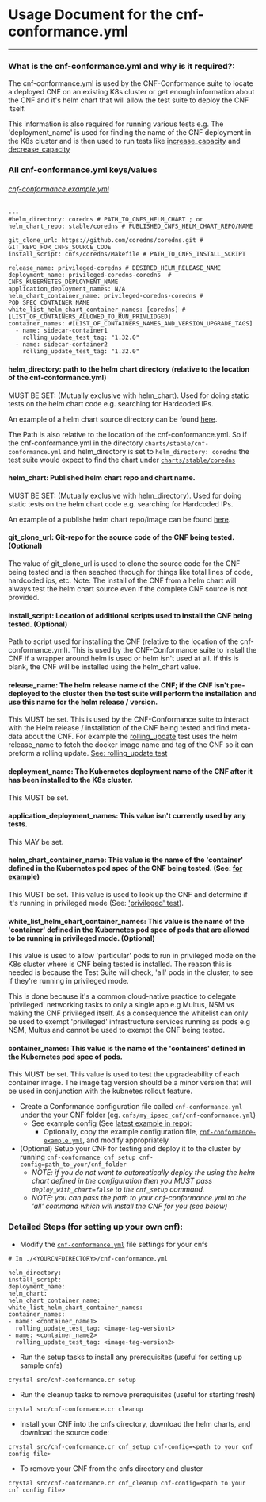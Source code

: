 ﻿# Usage Document for the cnf-conformance.yml
---

### What is the cnf-conformance.yml and why is it required?:
The cnf-conformance.yml is used by the CNF-Conformance suite to locate a deployed CNF on an existing K8s cluster or get enough information about the CNF and it's helm chart that will allow the test suite to deploy the CNF itself.

This information is also required for running various tests e.g. The 'deployment_name' is used for finding the name of the CNF deployment in the K8s cluster and is then used to run tests like [increase_capacity](https://github.com/cncf/cnf-conformance/blob/master/src/tasks/scalability.cr#L20) and [decrease_capacity](https://github.com/cncf/cnf-conformance/blob/master/src/tasks/scalability.cr#L42)


### All cnf-conformance.yml keys/values
###### [cnf-conformance.example.yml](https://github.com/cncf/cnf-conformance/blob/develop/cnf-conformance.example.yml)
```yaml=
---
#helm_directory: coredns # PATH_TO_CNFS_HELM_CHART ; or
helm_chart_repo: stable/coredns # PUBLISHED_CNFS_HELM_CHART_REPO/NAME
 
git_clone_url: https://github.com/coredns/coredns.git # GIT_REPO_FOR_CNFS_SOURCE_CODE
install_script: cnfs/coredns/Makefile # PATH_TO_CNFS_INSTALL_SCRIPT

release_name: privileged-coredns # DESIRED_HELM_RELEASE_NAME
deployment_name: privileged-coredns-coredns  # CNFS_KUBERNETES_DEPLOYMENT_NAME
application_deployment_names: N/A
helm_chart_container_name: privileged-coredns-coredns # POD_SPEC_CONTAINER_NAME
white_list_helm_chart_container_names: [coredns] # [LIST_OF_CONTAINERS_ALLOWED_TO_RUN_PRIVLIDGED]
container_names: #[LIST_OF_CONTAINERS_NAMES_AND_VERSION_UPGRADE_TAGS]
  - name: sidecar-container1
    rolling_update_test_tag: "1.32.0"
  - name: sidecar-container2
    rolling_update_test_tag: "1.32.0"
```

#### helm_directory: path to the helm chart directory (relative to the location of the cnf-conformance.yml)
MUST BE SET: (Mutually exclusive with helm_chart).
Used for doing static tests on the helm chart code e.g. searching for Hardcoded IPs.

An example of a helm chart source directory can be found [here](https://github.com/helm/charts/tree/master/stable/coredns).

The Path is also relative to the location of the cnf-conformance.yml. So if the cnf-conformance.yml in the directory ```charts/stable/cnf-conformance.yml``` and helm_directory is set to ```helm_directory: coredns``` the test suite would expect to find the chart under [```charts/stable/coredns```](https://github.com/helm/charts/tree/master/stable/coredns)

#### helm_chart: Published helm chart repo and chart name.
MUST BE SET: (Mutually exclusive with helm_directory).
Used for doing static tests on the helm chart code e.g. searching for Hardcoded IPs.

An example of a publishe helm chart repo/image can be found [here](https://github.com/helm/charts/tree/master/stable/coredns#tldr).

#### git_clone_url: Git-repo for the source code of the CNF being tested. (Optional)
The value of git_clone_url is used to clone the source code for the CNF being tested and is then seached through for things like total lines of code, hardcoded ips, etc. Note: The install of the CNF from a helm chart will always test the helm chart source even if the complete CNF source is not provided. 


#### install_script: Location of additional scripts used to install the CNF being tested. (Optional)

Path to script used for installing the CNF (relative to the location of the cnf-conformance.yml). This is used by the CNF-Conformance suite to install the CNF if a wrapper around helm is used or helm isn't used at all. If this is blank, the CNF will be installed using the helm_chart value.

#### release_name: The helm release name of the CNF; if the CNF isn't pre-deployed to the cluster then the test suite will perform the installation and use this name for the helm release / version.
This MUST be set.
This is used by the CNF-Conformance suite to interact with the Helm release / installation of the CNF being tested and find meta-data about the CNF. For example the [rolling_update](https://github.com/cncf/cnf-conformance/blob/96cee8cefc9a71e62e971f8f4abad56e5db59866/src/tasks/configuration_lifecycle.cr#L156) test uses the helm release_name to fetch the docker image name and tag of the CNF so it can preform a rolling update. [See: rolling_update test](https://github.com/cncf/cnf-conformance/blob/96cee8cefc9a71e62e971f8f4abad56e5db59866/src/tasks/configuration_lifecycle.cr#L179)

#### deployment_name: The Kubernetes deployment name of the CNF after it has been installed to the K8s cluster.
This MUST be set.

#### application_deployment_names: This value isn't currently used by any tests.
This MAY be set.


#### helm_chart_container_name: This value is the name of the 'container' defined in the Kubernetes pod spec of the CNF being tested. (See: [for example](https://github.com/helm/charts/blob/master/stable/coredns/templates/deployment.yaml#L72)) 
This MUST be set.
This value is used to look up the CNF and determine if it's running in privileged mode (See: ['privileged' test](https://github.com/cncf/cnf-conformance/blob/c8a2d8f06c5e5976acd1a641350978929a2eee12/src/tasks/security.cr#L32)).

#### white_list_helm_chart_container_names: This value is the name of the 'container' defined in the Kubernetes pod spec of pods that are allowed to be running in privileged mode. (Optional)
This value is used to allow 'particular' pods to run in privileged mode on the K8s cluster where is CNF being tested is installed.
The reason this is needed is because the Test Suite will check, 'all' pods in the cluster, to see if they're running in privileged mode.

This is done because it's a common cloud-native practice to delegate 'privileged' networking tasks to only a single app e.g Multus, NSM vs making the CNF privileged itself. As a consequence the whitelist can only be used to exempt 'privileged' infrastructure services running as pods e.g NSM, Multus and cannot be used to exempt the CNF being tested.

#### container_names: This value is the name of the 'containers' defined in the Kubernetes pod spec of pods. 
This MUST be set.
This value is used to test the upgradeability of each container image.  The image tag version should be a minor version that will be used in conjunction with the kubnetes rollout feature.

- Create a Conformance configuration file called `cnf-conformance.yml` under the your CNF folder (eg. `cnfs/my_ipsec_cnf/cnf-conformance.yml`)
  - See example config (See [latest example in repo](https://github.com/cncf/cnf-conformance/blob/master/cnf-conformance.example.yml)):
    - Optionally, copy the example configuration file, [`cnf-conformance-example.yml`](https://github.com/cncf/cnf-conformance/blob/master/cnf-conformance.example.yml), and modify appropriately
- (Optional) Setup your CNF for testing and deploy it to the cluster by running `cnf-conformance cnf_setup cnf-config=path_to_your/cnf_folder`
  - _NOTE: if you do not want to automatically deploy the using the helm chart defined in the configuration then you MUST pass `deploy_with_chart=false` to the `cnf_setup` command._
  - _NOTE: you can pass the path to your cnf-conformance.yml to the 'all' command which will install the CNF for you (see below)_



### Detailed Steps (for setting up your own cnf):

  * Modify the  [`cnf-conformance.yml`](https://github.com/cncf/cnf-conformance/blob/master/cnf-conformance.example.yml)  file settings for your cnfs
  ```
  # In ./<YOURCNFDIRECTORY>/cnf-conformance.yml

helm_directory:
install_script:
deployment_name:
helm_chart:
helm_chart_container_name:
white_list_helm_chart_container_names:
container_names:
  - name: <container_name1>
    rolling_update_test_tag: <image-tag-version1>
  - name: <container_name2>
    rolling_update_test_tag: <image-tag-version2>
  ```

  * Run the setup tasks to install any prerequisites (useful for setting up sample cnfs)
  ```
  crystal src/cnf-conformance.cr setup
  ```
  * Run the cleanup tasks to remove prerequisites (useful for starting fresh)
  ```
  crystal src/cnf-conformance.cr cleanup
  ```
  * Install your CNF into the cnfs directory, download the helm charts, and download the source code:
  ```
  crystal src/cnf-conformance.cr cnf_setup cnf-config=<path to your cnf config file>
  ```
  * To remove your CNF from the cnfs directory and cluster
  ```
  crystal src/cnf-conformance.cr cnf_cleanup cnf-config=<path to your cnf config file>
  ```
